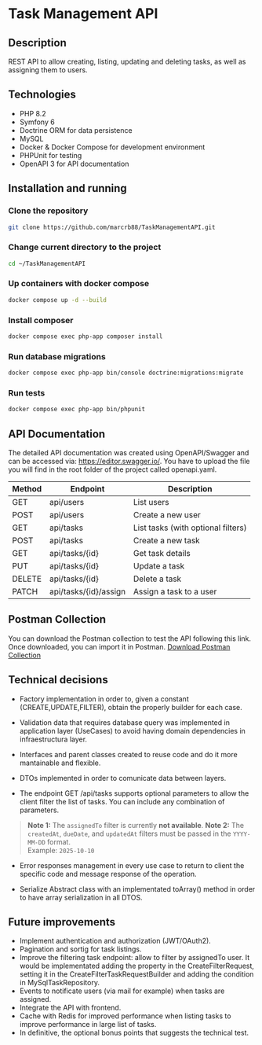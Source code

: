# Task Management API

## Description

REST API to allow creating, listing, updating and deleting tasks, as well as assigning them to users.

## Technologies

- PHP 8.2
- Symfony 6
- Doctrine ORM for data persistence
- MySQL
- Docker & Docker Compose for development environment
- PHPUnit for testing
- OpenAPI 3 for API documentation

## Installation and running

### Clone the repository

```bash
git clone https://github.com/marcrb88/TaskManagementAPI.git
```

### Change current directory to the project

```bash
cd ~/TaskManagementAPI
```

### Up containers with docker compose

```bash
docker compose up -d --build
```
### Install composer 

```bash
docker compose exec php-app composer install
```

### Run database migrations

```bash
docker compose exec php-app bin/console doctrine:migrations:migrate
```

### Run tests

```bash
docker compose exec php-app bin/phpunit
```

## API Documentation

The detailed API documentation was created using OpenAPI/Swagger and can be accessed via: https://editor.swagger.io/. You have to upload the file you will find in the root folder of the project called openapi.yaml.

| Method | Endpoint              | Description                        |
| ------ | --------------------- | ---------------------------------- |
| GET    | api/users             | List users                         |
| POST   | api/users             | Create a new user                  |
| GET    | api/tasks             | List tasks (with optional filters) |
| POST   | api/tasks             | Create a new task                  |
| GET    | api/tasks/{id}        | Get task details                   |
| PUT    | api/tasks/{id}        | Update a task                      |
| DELETE | api/tasks/{id}        | Delete a task                      |
| PATCH  | api/tasks/{id}/assign | Assign a task to a user            |

## Postman Collection

You can download the Postman collection to test the API following this link. Once downloaded, you can import it in Postman.
[Download Postman Collection](./TaskManagementAPIPostman.postman_collection.json)

## Technical decisions

- Factory implementation in order to, given a constant (CREATE,UPDATE,FILTER), obtain the properly builder for each case.

- Validation data that requires database query was implemented in application layer (UseCases) to avoid having domain dependencies in infraestructura layer.

- Interfaces and parent classes created to reuse code and do it more mantainable and flexible.

- DTOs implemented in order to comunicate data between layers.

- The endpoint GET /api/tasks supports optional parameters to allow the client filter the list of tasks. You can include  any combination of parameters.
> **Note 1:** The `assignedTo` filter is currently **not available**.
> **Note 2:** The `createdAt`, `dueDate`, and `updatedAt` filters must be passed in the `YYYY-MM-DD` format.  
> Example: `2025-10-10`

- Error responses management in every use case to return to client the specific code and message response of the operation.

- Serialize Abstract class with an implementated toArray() method in order to have array serialization in all DTOS.


## Future improvements

- Implement authentication and authorization (JWT/OAuth2).
- Pagination and sortig for task listings.
- Improve the filtering task endpoint: allow to filter by assignedTo user. It would be implementated adding the property in the CreateFilterRequest, setting it in the CreateFilterTaskRequestBuilder and adding the condition in MySqlTaskRepository.
- Events to notificate users (via mail for example) when tasks are assigned.
- Integrate the API with frontend.
- Cache with Redis for improved performance when listing tasks to improve performance in large list of tasks.
- In definitive, the optional bonus points that suggests the technical test.






